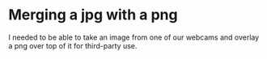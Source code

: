 # Merging a jpg with a png

I needed to be able to take an image from one of our webcams and overlay a png over top of it for third-party use.
